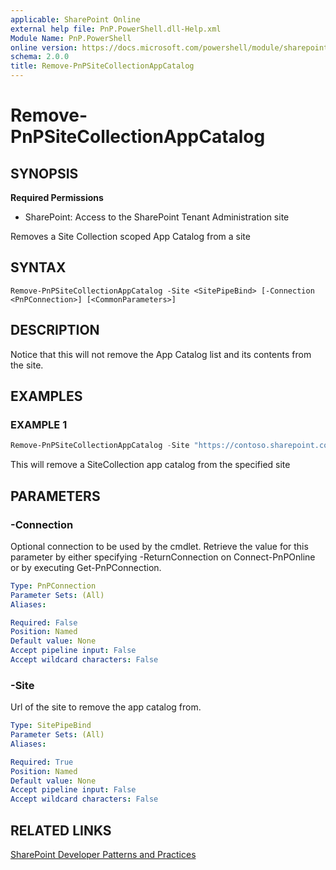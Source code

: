 ```yaml
---
applicable: SharePoint Online
external help file: PnP.PowerShell.dll-Help.xml
Module Name: PnP.PowerShell
online version: https://docs.microsoft.com/powershell/module/sharepoint-pnp/remove-pnpsitecollectionappcatalog
schema: 2.0.0
title: Remove-PnPSiteCollectionAppCatalog
---
```


# Remove-PnPSiteCollectionAppCatalog

## SYNOPSIS

**Required Permissions**

* SharePoint: Access to the SharePoint Tenant Administration site

Removes a Site Collection scoped App Catalog from a site

## SYNTAX

```
Remove-PnPSiteCollectionAppCatalog -Site <SitePipeBind> [-Connection <PnPConnection>] [<CommonParameters>]
```

## DESCRIPTION
Notice that this will not remove the App Catalog list and its contents from the site.

## EXAMPLES

### EXAMPLE 1
```powershell
Remove-PnPSiteCollectionAppCatalog -Site "https://contoso.sharepoint.com/sites/FinanceTeamsite"
```

This will remove a SiteCollection app catalog from the specified site

## PARAMETERS

### -Connection
Optional connection to be used by the cmdlet. Retrieve the value for this parameter by either specifying -ReturnConnection on Connect-PnPOnline or by executing Get-PnPConnection.

```yaml
Type: PnPConnection
Parameter Sets: (All)
Aliases:

Required: False
Position: Named
Default value: None
Accept pipeline input: False
Accept wildcard characters: False
```

### -Site
Url of the site to remove the app catalog from.

```yaml
Type: SitePipeBind
Parameter Sets: (All)
Aliases:

Required: True
Position: Named
Default value: None
Accept pipeline input: False
Accept wildcard characters: False
```

## RELATED LINKS

[SharePoint Developer Patterns and Practices](https://aka.ms/sppnp)